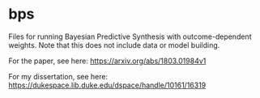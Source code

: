 # bps

Files for running Bayesian Predictive Synthesis with outcome-dependent weights. Note that this does not include data or model building.

For the paper, see here:
https://arxiv.org/abs/1803.01984v1

For my dissertation, see here:
https://dukespace.lib.duke.edu/dspace/handle/10161/16319
